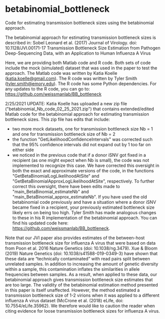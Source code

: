# betabinomial_bottleneck
Code for estimating transmission bottleneck sizes using the betabinomial approach. 

The betabinomial approach for estimating transmission bottleneck sizes is described in:
Sobel Leonard et al. (2017) Journal of Virology. doi: 10.1128/JVI.00171-17
Transmission Bottleneck Size Estimation from Pathogen Deep-Sequencing Data, with an Application to Human Influenza A Virus

Here, we are providing both Matlab code and R code. Both sets of code include the mock (simulated) dataset that was used in the paper to test the approach. The Matlab code was written by Katia Koelle (katia.koelle@gmail.com). The R code was written by Tyler Smith (tyler.smith@emory.edu). The R code has some Python dependencies. For any updates to the R code, you can go to:  https://github.com/weissmanlab/BB_bottleneck

2/25/2021 UPDATE:
Katia Koelle has uploaded a new zip file ("betabinomial_Nb_code_02_25_2021.zip") that contains extended/edited Matlab code for the betabinomial approach for estimating transmission bottleneck sizes. This zip file has edits that include:
- two more mock datasets, one for transmission bottleneck size Nb = 1 and one for transmission bottleneck size of Nb = 2
- the function "GetLikelihoodConfidenceIntervals" was corrected such that the 95% confidence intervals did not expand out by 1 too far on either side
- we noticed in the previous code that if a donor iSNV got fixed in a recipient (as one might expect when Nb is small), the code was not implemented to recognize this case. We have corrected this oversight in both the exact and approximate versions of the code, in the functions "GetBetaBinomialLogLikelihoodAtSite" and "GetBetaBinomialApproxLogLikelihoodAtSite", respectively. To further correct this oversight, there have been edits made to "main_BetaBinomial_estimateNb" and "main_BetaBinomial_approx_estimateNb". If you have used the old betabinomial code previously and have a situation where a donor iSNV became fixed in a recipient, your previously estimated bottleneck size likely errs on being too high. 
Tyler Smith has made analogous changes to these in his R implementation of the betabinomial approach. You can find his updated code here: https://github.com/weissmanlab/BB_bottleneck.  

Note that our JVI paper also provides estimates of the between-host transmission bottleneck size for influenza A virus that were based on data from Poon et al. 2016 Nature Genetics (doi: 10.1038/ng.3479). Xue & Bloom (2019) Nature Genetics (doi: 10.1038/s41588-019-0349-3) have shown that these data are “technically contaminated” with read pairs split between unrelated samples. In addition to increasing the amount of genetic diversity within a sample, this contamination inflates the similarities in allele frequencies between samples. As a result, when applied to these data, our betabinomial approach gives transmission bottleneck size estimates that are too large. The validity of the betabinomial estimation method presented in this paper is itself unaffected. However, the method estimated a transmission bottleneck size of 1-2 virions when it was applied to a different influenza A virus dataset (McCrone et al. (2018) eLife, doi: 10.7554/eLife.35962). We therefore would like to caution the reader when citing evidence for loose transmission bottleneck sizes for influenza A virus. 


